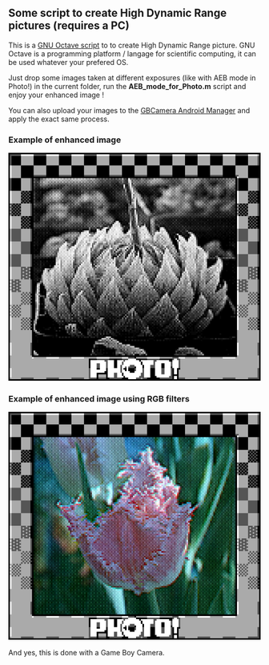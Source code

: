 ## Some script to create High Dynamic Range pictures (requires a PC)

This is a [GNU Octave script](https://octave.org/) to to create High Dynamic Range picture. GNU Octave is a programming platform / langage for scientific computing, it can be used whatever your prefered OS.

Just drop some images taken at different exposures (like with AEB mode in Photo!) in the current folder, run the **AEB_mode_for_Photo.m** script and enjoy your enhanced image !

You can also upload your images to the [GBCamera Android Manager](https://github.com/Mraulio/GBCamera-Android-Manager) and apply the exact same process.

### Example of enhanced image
![alt](/SD/Script_for_AEB_mode/Output_averaged.png)

### Example of enhanced image using RGB filters
![](/SD/Script_for_AEB_mode/Code_color_fusion/Color_fusion.png)

And yes, this is done with a Game Boy Camera.
